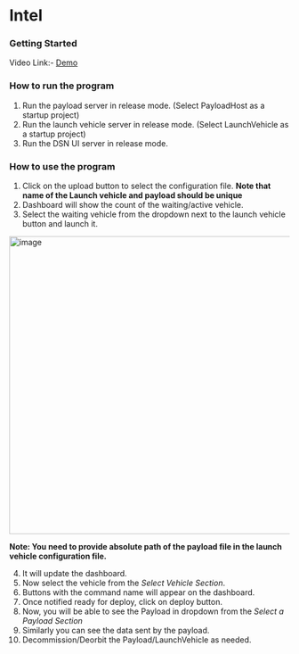 # Intel


### Getting Started

Video Link:- [Demo](https://www.youtube.com/watch?v=9Yz7VW8lvLI&ab_channel=MeetVora)

### How to run the program
  1. Run the payload server in release mode. (Select PayloadHost as a startup project)
  2. Run the launch vehicle server in release mode. (Select LaunchVehicle as a startup project)
  3. Run the DSN UI server in release mode.
  
### How to use the program
  1. Click on the upload button to select the configuration file. 
   **Note that name of the Launch vehicle and payload should be unique**
  2. Dashboard will show the count of the waiting/active vehicle.
  3. Select the waiting vehicle from the dropdown next to the launch vehicle button and launch it. 
<img width="534" alt="image" src="https://user-images.githubusercontent.com/47553376/179638778-c7103086-b6bf-461a-9c16-4df5f4ebd40c.png">

**Note: You need to provide absolute path of the payload file in the launch vehicle configuration file.**

  4. It will update the dashboard.
  5. Now select the vehicle from the *Select Vehicle Section*.
  6. Buttons with the command name will appear on the dashboard.
  7. Once notified ready for deploy, click on deploy button.
  8. Now, you will be able to see the Payload in dropdown from the  *Select a Payload Section*
  9. Similarly you can see the data sent by the payload.
  10. Decommission/Deorbit the Payload/LaunchVehicle as needed.
